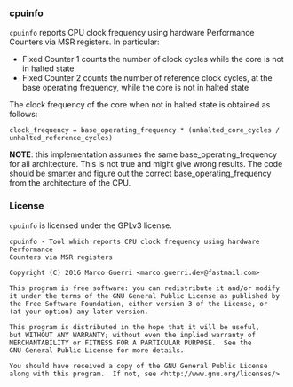 ### cpuinfo ###
`cpuinfo` reports CPU clock frequency using hardware Performance Counters
via MSR registers. In particular:
 
  * Fixed Counter 1 counts the number of clock cycles while the core is not in 
    halted state
  * Fixed Counter 2 counts the number of reference clock cycles, at the base operating
    frequency, while the core is not in halted state

The clock frequency of the core when not in halted state is obtained as follows:
```
clock_frequency = base_operating_frequency * (unhalted_core_cycles / unhalted_reference_cycles)
```

**NOTE**: this implementation assumes the same base_operating_frequency for all architecture.
This is not true and might give wrong results. The code should be smarter and figure out
the correct base_operating_frequency from the architecture of the CPU.

### License ###
`cpuinfo` is licensed under the GPLv3 license.

```
cpuinfo - Tool which reports CPU clock frequency using hardware Performance 
Counters via MSR registers

Copyright (C) 2016 Marco Guerri <marco.guerri.dev@fastmail.com>

This program is free software: you can redistribute it and/or modify
it under the terms of the GNU General Public License as published by
the Free Software Foundation, either version 3 of the License, or
(at your option) any later version.

This program is distributed in the hope that it will be useful,
but WITHOUT ANY WARRANTY; without even the implied warranty of
MERCHANTABILITY or FITNESS FOR A PARTICULAR PURPOSE.  See the
GNU General Public License for more details.

You should have received a copy of the GNU General Public License
along with this program.  If not, see <http://www.gnu.org/licenses/>


